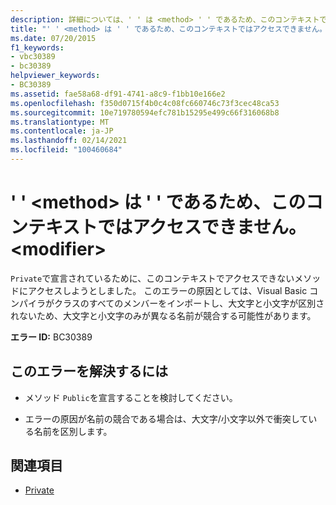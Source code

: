 ```yaml
---
description: 詳細については、' ' は <method> ' ' であるため、このコンテキストではアクセスできません。 <modifier>
title: "' ' <method> は ' ' であるため、このコンテキストではアクセスできません。 <modifier>"
ms.date: 07/20/2015
f1_keywords:
- vbc30389
- bc30389
helpviewer_keywords:
- BC30389
ms.assetid: fae58a68-df91-4741-a8c9-f1bb10e166e2
ms.openlocfilehash: f350d0715f4b0c4c08fc660746c73f3cec48ca53
ms.sourcegitcommit: 10e719780594efc781b15295e499c66f316068b8
ms.translationtype: MT
ms.contentlocale: ja-JP
ms.lasthandoff: 02/14/2021
ms.locfileid: "100460684"
---
```

# <a name="method-is-not-accessible-in-this-context-because-it-is-modifier"></a>' ' \<method> は ' ' であるため、このコンテキストではアクセスできません。 \<modifier>

`Private`で宣言されているために、このコンテキストでアクセスできないメソッドにアクセスしようとしました。 このエラーの原因としては、Visual Basic コンパイラがクラスのすべてのメンバーをインポートし、大文字と小文字が区別されないため、大文字と小文字のみが異なる名前が競合する可能性があります。  
  
 **エラー ID:** BC30389  
  
## <a name="to-correct-this-error"></a>このエラーを解決するには  
  
- メソッド `Public`を宣言することを検討してください。  
  
- エラーの原因が名前の競合である場合は、大文字/小文字以外で衝突している名前を区別します。  
  
## <a name="see-also"></a>関連項目

- [Private](../language-reference/modifiers/private.md)
